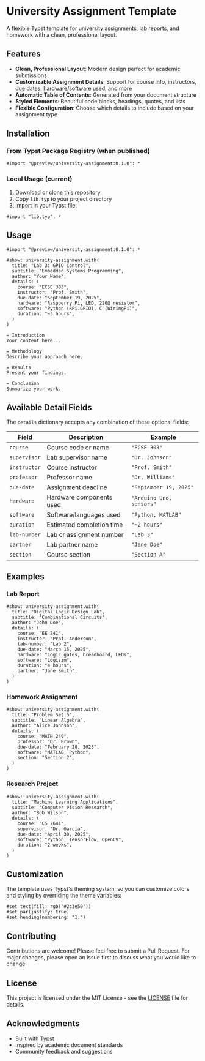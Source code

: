 # University Assignment Template

A flexible Typst template for university assignments, lab reports, and homework with a clean, professional layout.

## Features

- **Clean, Professional Layout**: Modern design perfect for academic submissions
- **Customizable Assignment Details**: Support for course info, instructors, due dates, hardware/software used, and more
- **Automatic Table of Contents**: Generated from your document structure
- **Styled Elements**: Beautiful code blocks, headings, quotes, and lists
- **Flexible Configuration**: Choose which details to include based on your assignment type

## Installation

### From Typst Package Registry (when published)
```typst
#import "@preview/university-assignment:0.1.0": *
```

### Local Usage (current)
1. Download or clone this repository
2. Copy `lib.typ` to your project directory
3. Import in your Typst file:
```typst
#import "lib.typ": *
```

## Usage

```typst
#import "@preview/university-assignment:0.1.0": *

#show: university-assignment.with(
  title: "Lab 3: GPIO Control",
  subtitle: "Embedded Systems Programming",
  author: "Your Name",
  details: (
    course: "ECSE 303",
    instructor: "Prof. Smith",
    due-date: "September 19, 2025",
    hardware: "Raspberry Pi, LED, 220Ω resistor",
    software: "Python (RPi.GPIO), C (WiringPi)",
    duration: "~3 hours",
  )
)

= Introduction
Your content here...

= Methodology
Describe your approach here.

= Results
Present your findings.

= Conclusion
Summarize your work.
```

## Available Detail Fields

The `details` dictionary accepts any combination of these optional fields:

| Field | Description | Example |
|-------|-------------|---------|
| `course` | Course code or name | `"ECSE 303"` |
| `supervisor` | Lab supervisor name | `"Dr. Johnson"` |
| `instructor` | Course instructor | `"Prof. Smith"` |
| `professor` | Professor name | `"Dr. Williams"` |
| `due-date` | Assignment deadline | `"September 19, 2025"` |
| `hardware` | Hardware components used | `"Arduino Uno, sensors"` |
| `software` | Software/languages used | `"Python, MATLAB"` |
| `duration` | Estimated completion time | `"~2 hours"` |
| `lab-number` | Lab or assignment number | `"Lab 3"` |
| `partner` | Lab partner name | `"Jane Doe"` |
| `section` | Course section | `"Section A"` |

## Examples

### Lab Report
```typst
#show: university-assignment.with(
  title: "Digital Logic Design Lab",
  subtitle: "Combinational Circuits",
  author: "John Doe",
  details: (
    course: "EE 241",
    instructor: "Prof. Anderson",
    lab-number: "Lab 2",
    due-date: "March 15, 2025",
    hardware: "Logic gates, breadboard, LEDs",
    software: "Logisim",
    duration: "4 hours",
    partner: "Jane Smith",
  )
)
```

### Homework Assignment
```typst
#show: university-assignment.with(
  title: "Problem Set 5",
  subtitle: "Linear Algebra",
  author: "Alice Johnson",
  details: (
    course: "MATH 240",
    professor: "Dr. Brown",
    due-date: "February 28, 2025",
    software: "MATLAB, Python",
    section: "Section 2",
  )
)
```

### Research Project
```typst
#show: university-assignment.with(
  title: "Machine Learning Applications",
  subtitle: "Computer Vision Research",
  author: "Bob Wilson",
  details: (
    course: "CS 7641",
    supervisor: "Dr. Garcia",
    due-date: "April 30, 2025",
    software: "Python, TensorFlow, OpenCV",
    duration: "2 weeks",
  )
)
```

## Customization

The template uses Typst's theming system, so you can customize colors and styling by overriding the theme variables:

```typst
#set text(fill: rgb("#2c3e50"))
#set par(justify: true)
#set heading(numbering: "1.")
```

## Contributing

Contributions are welcome! Please feel free to submit a Pull Request. For major changes, please open an issue first to discuss what you would like to change.

## License

This project is licensed under the MIT License - see the [LICENSE](LICENSE) file for details.

## Acknowledgments

- Built with [Typst](https://typst.app/)
- Inspired by academic document standards
- Community feedback and suggestions
